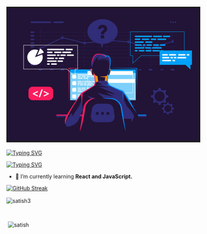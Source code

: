  ﻿
# <div> <img align="center" alt="Coding" width="500" border="4px solid white" src="./Asset/animation.jpg"> </div>
<p><a href="https://git.io/typing-svg"><img src="https://readme-typing-svg.demolab.com?font=Sour+Gummy&size=30&pause=1000&color=0FF74A&width=435&lines=%F0%9F%91%8B+Hey%2C+I+am+Satish+from+India" alt="Typing SVG" /></a></p>

<p align="left"> <a href="https://git.io/typing-svg"><img src="https://readme-typing-svg.demolab.com?font=Sour+Gummy&size=20&pause=1000&color=F7F3D6&width=435&lines=%F0%9F%9A%80+Front-End+Developer;%F0%9F%9A%80+C%2B%2B+Programmer;%F0%9F%9A%80+Website+and+Webpage+Designer" alt="Typing SVG" /></a> </p>

- 🫥 I’m currently learning **React and JavaScript.**

[![GitHub Streak](https://streak-stats.demolab.com?user=satishk67&theme=light&hide_border=true&border_radius=5&short_numbers=true)](https://git.io/streak-stats)
<br>
<p><img align="center" src="https://github-readme-stats.vercel.app/api/top-langs?username=satishk67&show_icons=true&locale=en&layout=compact" alt="satish3" /></p>
<br>
<p>&nbsp;<img align="center" src="https://github-readme-stats.vercel.app/api?username=satishk67&show_icons=true&locale=en" alt="satish" /></p>
